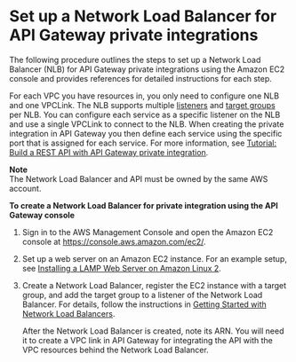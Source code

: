 # Set up a Network Load Balancer for API Gateway private integrations<a name="set-up-nlb-for-vpclink-using-console"></a>

 The following procedure outlines the steps to set up a Network Load Balancer \(NLB\) for API Gateway private integrations using the Amazon EC2 console and provides references for detailed instructions for each step\. 

For each VPC you have resources in, you only need to configure one NLB and one VPCLink\. The NLB supports multiple [listeners](https://docs.aws.amazon.com/elasticloadbalancing/latest/network/load-balancer-listeners.html) and [target groups](https://docs.aws.amazon.com/elasticloadbalancing/latest/network/load-balancer-target-groups.html) per NLB\. You can configure each service as a specific listener on the NLB and use a single VPCLink to connect to the NLB\. When creating the private integration in API Gateway you then define each service using the specific port that is assigned for each service\. For more information, see [Tutorial: Build a REST API with API Gateway private integration](getting-started-with-private-integration.md)\.

**Note**  
The Network Load Balancer and API must be owned by the same AWS account\.

**To create a Network Load Balancer for private integration using the API Gateway console**

1. Sign in to the AWS Management Console and open the Amazon EC2 console at [https://console\.aws\.amazon\.com/ec2/](https://console.aws.amazon.com/ec2/)\.

1. Set up a web server on an Amazon EC2 instance\. For an example setup, see [Installing a LAMP Web Server on Amazon Linux 2](https://docs.aws.amazon.com/AWSEC2/latest/UserGuide/ec2-lamp-amazon-linux-2.html)\. 

1. Create a Network Load Balancer, register the EC2 instance with a target group, and add the target group to a listener of the Network Load Balancer\. For details, follow the instructions in [Getting Started with Network Load Balancers](https://docs.aws.amazon.com/elasticloadbalancing/latest/network/network-load-balancer-getting-started.html)\. 

   After the Network Load Balancer is created, note its ARN\. You will need it to create a VPC link in API Gateway for integrating the API with the VPC resources behind the Network Load Balancer\.

   